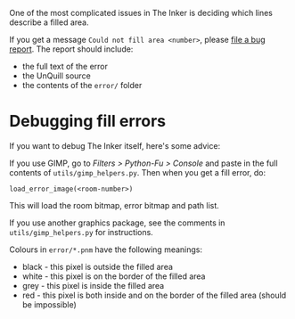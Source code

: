 One of the most complicated issues in The Inker is deciding which lines describe a filled area.

If you get a message `Could not fill area <number>`, please [file a bug report](https://github.com/8bat/the_inker/issues/new).  The report should include:

* the full text of the error
* the UnQuill source
* the contents of the `error/` folder

Debugging fill errors
=====================

If you want to debug The Inker itself, here's some advice:

If you use GIMP, go to *Filters > Python-Fu > Console* and paste in the full contents of `utils/gimp_helpers.py`.  Then when you get a fill error, do:

    load_error_image(<room-number>)

This will load the room bitmap, error bitmap and path list.

If you use another graphics package, see the comments in `utils/gimp_helpers.py` for instructions.

Colours in `error/*.pnm` have the following meanings:

* black - this pixel is outside the filled area
* white - this pixel is on the border of the filled area
* grey  - this pixel is inside the filled area
* red   - this pixel is both inside and on the border of the filled area (should be impossible)
